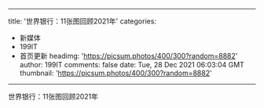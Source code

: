 
---
title: '世界银行：11张图回顾2021年'
categories: 
 - 新媒体
 - 199IT
 - 首页更新
headimg: 'https://picsum.photos/400/300?random=8882'
author: 199IT
comments: false
date: Tue, 28 Dec 2021 06:03:04 GMT
thumbnail: 'https://picsum.photos/400/300?random=8882'
---

<div>   
世界银行：11张图回顾2021年  
</div>
            